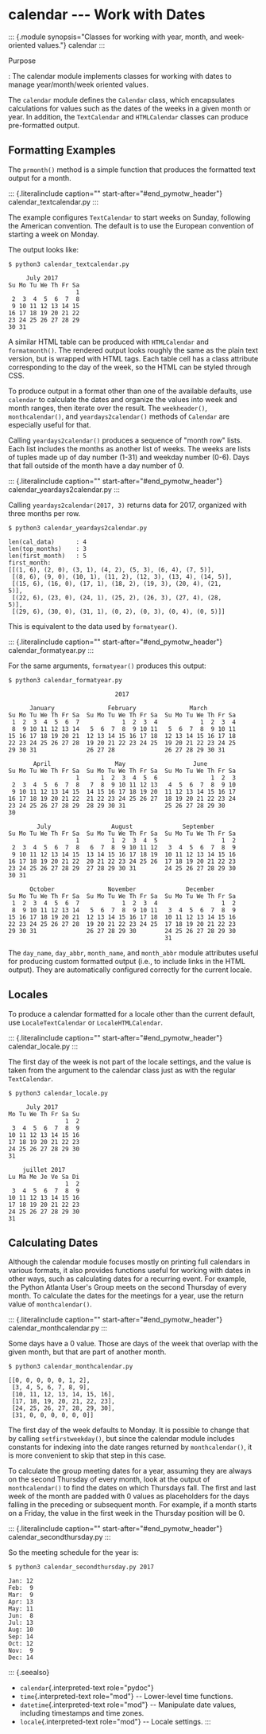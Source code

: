 # calendar \-\-- Work with Dates

::: {.module synopsis="Classes for working with year, month, and week-oriented values."} calendar :::

Purpose

: The calendar module implements classes for working with dates to manage year/month/week oriented values.

The `calendar` module defines the `Calendar` class, which encapsulates calculations for values such as the dates of the weeks in a given month or year. In addition, the `TextCalendar` and `HTMLCalendar` classes can produce pre-formatted output.

## Formatting Examples

The `prmonth()` method is a simple function that produces the formatted text output for a month.

::: {.literalinclude caption="" start-after="#end_pymotw_header"} calendar_textcalendar.py :::

The example configures `TextCalendar` to start weeks on Sunday, following the American convention. The default is to use the European convention of starting a week on Monday.

The output looks like:

```{.sourceCode .none}
$ python3 calendar_textcalendar.py

     July 2017
Su Mo Tu We Th Fr Sa
                   1
 2  3  4  5  6  7  8
 9 10 11 12 13 14 15
16 17 18 19 20 21 22
23 24 25 26 27 28 29
30 31
```

A similar HTML table can be produced with `HTMLCalendar` and `formatmonth()`. The rendered output looks roughly the same as the plain text version, but is wrapped with HTML tags. Each table cell has a class attribute corresponding to the day of the week, so the HTML can be styled through CSS.

To produce output in a format other than one of the available defaults, use `calendar` to calculate the dates and organize the values into week and month ranges, then iterate over the result. The `weekheader()`, `monthcalendar()`, and `yeardays2calendar()` methods of `Calendar` are especially useful for that.

Calling `yeardays2calendar()` produces a sequence of \"month row\" lists. Each list includes the months as another list of weeks. The weeks are lists of tuples made up of day number (1-31) and weekday number (0-6). Days that fall outside of the month have a day number of 0.

::: {.literalinclude caption="" start-after="#end_pymotw_header"} calendar_yeardays2calendar.py :::

Calling `yeardays2calendar(2017, 3)` returns data for 2017, organized with three months per row.

```{.sourceCode .none}
$ python3 calendar_yeardays2calendar.py

len(cal_data)      : 4
len(top_months)    : 3
len(first_month)   : 5
first_month:
[[(1, 6), (2, 0), (3, 1), (4, 2), (5, 3), (6, 4), (7, 5)],
 [(8, 6), (9, 0), (10, 1), (11, 2), (12, 3), (13, 4), (14, 5)],
 [(15, 6), (16, 0), (17, 1), (18, 2), (19, 3), (20, 4), (21,
5)],
 [(22, 6), (23, 0), (24, 1), (25, 2), (26, 3), (27, 4), (28,
5)],
 [(29, 6), (30, 0), (31, 1), (0, 2), (0, 3), (0, 4), (0, 5)]]
```

This is equivalent to the data used by `formatyear()`.

::: {.literalinclude caption="" start-after="#end_pymotw_header"} calendar_formatyear.py :::

For the same arguments, `formatyear()` produces this output:

```{.sourceCode .none}
$ python3 calendar_formatyear.py

                              2017

      January               February               March
Su Mo Tu We Th Fr Sa  Su Mo Tu We Th Fr Sa  Su Mo Tu We Th Fr Sa
 1  2  3  4  5  6  7            1  2  3  4            1  2  3  4
 8  9 10 11 12 13 14   5  6  7  8  9 10 11   5  6  7  8  9 10 11
15 16 17 18 19 20 21  12 13 14 15 16 17 18  12 13 14 15 16 17 18
22 23 24 25 26 27 28  19 20 21 22 23 24 25  19 20 21 22 23 24 25
29 30 31              26 27 28              26 27 28 29 30 31

       April                  May                   June
Su Mo Tu We Th Fr Sa  Su Mo Tu We Th Fr Sa  Su Mo Tu We Th Fr Sa
                   1      1  2  3  4  5  6               1  2  3
 2  3  4  5  6  7  8   7  8  9 10 11 12 13   4  5  6  7  8  9 10
 9 10 11 12 13 14 15  14 15 16 17 18 19 20  11 12 13 14 15 16 17
16 17 18 19 20 21 22  21 22 23 24 25 26 27  18 19 20 21 22 23 24
23 24 25 26 27 28 29  28 29 30 31           25 26 27 28 29 30
30

        July                 August              September
Su Mo Tu We Th Fr Sa  Su Mo Tu We Th Fr Sa  Su Mo Tu We Th Fr Sa
                   1         1  2  3  4  5                  1  2
 2  3  4  5  6  7  8   6  7  8  9 10 11 12   3  4  5  6  7  8  9
 9 10 11 12 13 14 15  13 14 15 16 17 18 19  10 11 12 13 14 15 16
16 17 18 19 20 21 22  20 21 22 23 24 25 26  17 18 19 20 21 22 23
23 24 25 26 27 28 29  27 28 29 30 31        24 25 26 27 28 29 30
30 31

      October               November              December
Su Mo Tu We Th Fr Sa  Su Mo Tu We Th Fr Sa  Su Mo Tu We Th Fr Sa
 1  2  3  4  5  6  7            1  2  3  4                  1  2
 8  9 10 11 12 13 14   5  6  7  8  9 10 11   3  4  5  6  7  8  9
15 16 17 18 19 20 21  12 13 14 15 16 17 18  10 11 12 13 14 15 16
22 23 24 25 26 27 28  19 20 21 22 23 24 25  17 18 19 20 21 22 23
29 30 31              26 27 28 29 30        24 25 26 27 28 29 30
                                            31
```

The `day_name`, `day_abbr`, `month_name`, and `month_abbr` module attributes useful for producing custom formatted output (i.e., to include links in the HTML output). They are automatically configured correctly for the current locale.

## Locales

To produce a calendar formatted for a locale other than the current default, use `LocaleTextCalendar` or `LocaleHTMLCalendar`.

::: {.literalinclude caption="" start-after="#end_pymotw_header"} calendar_locale.py :::

The first day of the week is not part of the locale settings, and the value is taken from the argument to the calendar class just as with the regular `TextCalendar`.

```{.sourceCode .none}
$ python3 calendar_locale.py

     July 2017
Mo Tu We Th Fr Sa Su
                1  2
 3  4  5  6  7  8  9
10 11 12 13 14 15 16
17 18 19 20 21 22 23
24 25 26 27 28 29 30
31

    juillet 2017
Lu Ma Me Je Ve Sa Di
                1  2
 3  4  5  6  7  8  9
10 11 12 13 14 15 16
17 18 19 20 21 22 23
24 25 26 27 28 29 30
31
```

## Calculating Dates

Although the calendar module focuses mostly on printing full calendars in various formats, it also provides functions useful for working with dates in other ways, such as calculating dates for a recurring event. For example, the Python Atlanta User\'s Group meets on the second Thursday of every month. To calculate the dates for the meetings for a year, use the return value of `monthcalendar()`.

::: {.literalinclude caption="" start-after="#end_pymotw_header"} calendar_monthcalendar.py :::

Some days have a 0 value. Those are days of the week that overlap with the given month, but that are part of another month.

```{.sourceCode .none}
$ python3 calendar_monthcalendar.py

[[0, 0, 0, 0, 0, 1, 2],
 [3, 4, 5, 6, 7, 8, 9],
 [10, 11, 12, 13, 14, 15, 16],
 [17, 18, 19, 20, 21, 22, 23],
 [24, 25, 26, 27, 28, 29, 30],
 [31, 0, 0, 0, 0, 0, 0]]
```

The first day of the week defaults to Monday. It is possible to change that by calling `setfirstweekday()`, but since the calendar module includes constants for indexing into the date ranges returned by `monthcalendar()`, it is more convenient to skip that step in this case.

To calculate the group meeting dates for a year, assuming they are always on the second Thursday of every month, look at the output of `monthcalendar()` to find the dates on which Thursdays fall. The first and last week of the month are padded with 0 values as placeholders for the days falling in the preceding or subsequent month. For example, if a month starts on a Friday, the value in the first week in the Thursday position will be 0.

::: {.literalinclude caption="" start-after="#end_pymotw_header"} calendar_secondthursday.py :::

So the meeting schedule for the year is:

```{.sourceCode .none}
$ python3 calendar_secondthursday.py 2017

Jan: 12
Feb:  9
Mar:  9
Apr: 13
May: 11
Jun:  8
Jul: 13
Aug: 10
Sep: 14
Oct: 12
Nov:  9
Dec: 14
```

::: {.seealso}

- `calendar`{.interpreted-text role="pydoc"}
- `time`{.interpreted-text role="mod"} \-- Lower-level time functions.
- `datetime`{.interpreted-text role="mod"} \-- Manipulate date values, including timestamps and time zones.
- `locale`{.interpreted-text role="mod"} \-- Locale settings. :::
